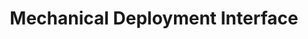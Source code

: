 ---
layout: default
modal-id: 2
img: DeploymentInterface.jpg
alt: image-alt
project-date: Fall 2019
category: PCB Design
title: Mechanical Deployment Interface
objective: To create a PCB that would enable servo control with proven off-the-shelf dual deployment altimeters. Designed using previously tested perfboard prototype built by previous club members as reference.
details: Board was designed to adapt flight-proven, off-the-shelf altimeters (designed to deploy parachutes using electronic matches) to control servos. This was necessary for the club to develop mechanical deployment mechanisms that did not rely on lighting black powder charges. a RC circuit was used to read the voltage from the ematch outut on the commerical altimeter and an ATmega328P with the Arduino bootloader was used to control the servo motors.
results: The first version of this board was reworked to add more protection because inrush from plugging in the batteries killed the voltage regulators. The board was flown in this configuration and performed nominally. A new version was designed that fixed this issue, but was never flown due to traveling restraints with COVID-19. The club has since built its own altimiters and developing and testing its own flight control algorithms. 
---